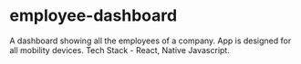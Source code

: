 # employee-dashboard
A dashboard showing all the employees of a company. App is designed for all mobility devices. Tech Stack - React, Native Javascript.
